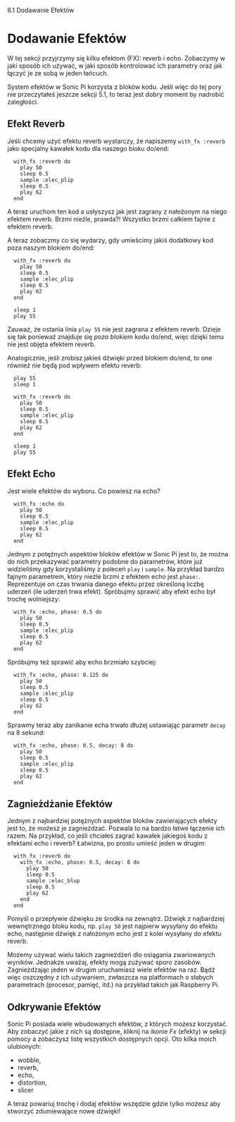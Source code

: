 6.1 Dodawanie Efektów

# Dodawanie Efektów

W tej sekcji przyjrzymy się kilku efektom (FX): reverb i echo. Zobaczymy 
w jaki sposób ich używać, w jaki sposób kontrolować ich parametry oraz 
jak łączyć je ze sobą w jeden łańcuch. 

System efektów w Sonic Pi korzysta z bloków kodu. Jeśli więc do tej pory 
nie przeczytałeś jeszcze sekcji 5.1, to teraz jest dobry moment by nadrobić 
zaległości.

## Efekt Reverb

Jeśli chcemy użyć efektu reverb wystarczy, że napiszemy `with_fx :reverb` 
jako specjalny kawałek kodu dla naszego bloku do/end:

```
  with_fx :reverb do
    play 50
    sleep 0.5
    sample :elec_plip
    sleep 0.5
    play 62
  end
```

A teraz uruchom ten kod a usłyszysz jak jest zagrany z nałożonym 
na niego efektem reverb. Brzmi nieźle, prawda?! Wszystko brzmi całkiem 
fajnie z efektem reverb.

A teraz zobaczmy co się wydarzy, gdy umieścimy jakiś dodatkowy kod poza 
naszym blokiem do/end:

```
  with_fx :reverb do
    play 50
    sleep 0.5
    sample :elec_plip
    sleep 0.5
    play 62
  end
  
  sleep 1
  play 55
```

Zauważ, że ostania linia `play 55` nie jest zagrana z efektem reverb. 
Dzieje się tak ponieważ znajduje się *poza blokiem* kodu do/end, więc 
dzięki temu nie jest objęta efektem reverb.

Analogicznie, jeśli zrobisz jakieś dźwięki przed blokiem do/end, to 
one również nie będą pod wpływem efektu reverb:

```
  play 55
  sleep 1
  
  with_fx :reverb do
    play 50
    sleep 0.5
    sample :elec_plip
    sleep 0.5
    play 62
  end
  
  sleep 1
  play 55
```

## Efekt Echo

Jest wiele efektów do wyboru. Co powiesz na echo?

```
  with_fx :echo do
    play 50
    sleep 0.5
    sample :elec_plip
    sleep 0.5
    play 62
  end
```

Jednym z potężnych aspektów bloków efektów w Sonic Pi jest to, że można 
do nich przekazywać parametry podobne do parametrów, które już widzieliśmy 
gdy korzystaliśmy z poleceń `play` i `sample`. Na przykład bardzo fajnym 
parametrem, który nieźle brzmi z efektem echo jest `phase:`. Reprezentuje 
on czas trwania danego efektu przez określoną liczbę uderzeń (ile uderzeń trwa efekt). 
Spróbujmy sprawić aby efekt echo był trochę wolniejszy: 

```
  with_fx :echo, phase: 0.5 do
    play 50
    sleep 0.5
    sample :elec_plip
    sleep 0.5
    play 62
  end
```

Spróbujmy też sprawić aby echo brzmiało szybciej:

```
  with_fx :echo, phase: 0.125 do
    play 50
    sleep 0.5
    sample :elec_plip
    sleep 0.5
    play 62
  end
```

Sprawmy teraz aby zanikanie echa trwało dłużej ustawiając parametr 
`decay` na 8 sekund:

```
  with_fx :echo, phase: 0.5, decay: 8 do
    play 50
    sleep 0.5
    sample :elec_plip
    sleep 0.5
    play 62
  end
```

## Zagnieżdżanie Efektów

Jednym z najbardziej potężnych aspektów bloków zawierających efekty 
jest to, że możesz je zagnieżdzać. Pozwala to na bardzo łatwe łączenie 
ich razem. Na przykład, co jeśli chciałeś zagrać kawałek jakiegoś kodu 
z efektami echo i reverb? Łatwizna, po prostu umieść jeden w drugim: 

```
  with_fx :reverb do
    with_fx :echo, phase: 0.5, decay: 8 do
      play 50
      sleep 0.5
      sample :elec_blup
      sleep 0.5
      play 62
    end
  end
```

Pomyśl o przepływie dźwięku ze środka na zewnątrz. Dźwięk z najbardziej 
wewnętrznego bloku kodu, np. `play 50` jest najpierw wysyłany do 
efektu echo, następnie dźwięk z nałożonym echo jest z kolei wysyłany 
do efektu reverb. 

Możemy używać wielu takich zagnieżdżeń dlo osiągania zwariowanych 
wyników. Jednakże uważaj, efekty mogą zużywać sporo zasobów. Zagnieżdżając 
jeden w drugim uruchamiasz wiele efektów na raz. Bądź więc oszczędny 
z ich używaniem, zwłaszcza na platformach o słabych parametrach 
(procesor, pamięć, itd.) na przykład takich jak Raspberry Pi.

## Odkrywanie Efektów

Sonic Pi posiada wiele wbudowanych efektów, z których możesz korzystać. 
Aby zobaczyć jakie z nich są dostępne, kliknij na ikonie *Fx* (efekty) 
w sekcji pomocy a zobaczysz listę wszystkich dostępnych opcji. Oto 
kilka moich ulubionych: 

* wobble,
* reverb,
* echo,
* distortion,
* slicer

A teraz powariuj trochę i dodaj efektów wszędzie gdzie tylko możesz 
aby stworzyć zdumiewające nowe dźwięki!

